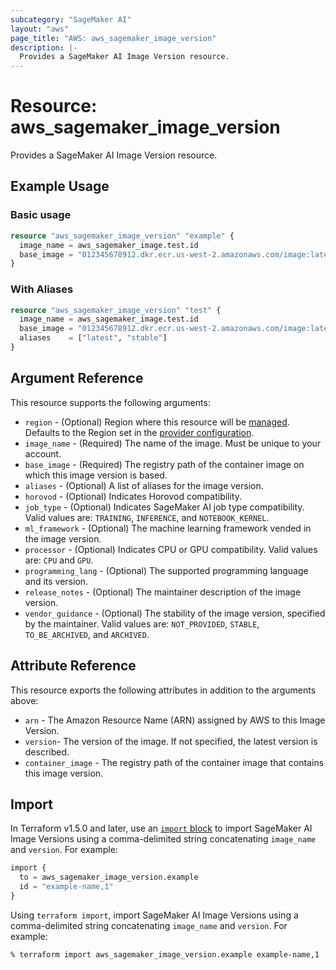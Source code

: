 ```yaml
---
subcategory: "SageMaker AI"
layout: "aws"
page_title: "AWS: aws_sagemaker_image_version"
description: |-
  Provides a SageMaker AI Image Version resource.
---
```


# Resource: aws_sagemaker_image_version

Provides a SageMaker AI Image Version resource.

## Example Usage

### Basic usage

```terraform
resource "aws_sagemaker_image_version" "example" {
  image_name = aws_sagemaker_image.test.id
  base_image = "012345678912.dkr.ecr.us-west-2.amazonaws.com/image:latest"
}
```

### With Aliases

```terraform
resource "aws_sagemaker_image_version" "test" {
  image_name = aws_sagemaker_image.test.id
  base_image = "012345678912.dkr.ecr.us-west-2.amazonaws.com/image:latest"
  aliases    = ["latest", "stable"]
}
```

## Argument Reference

This resource supports the following arguments:

* `region` - (Optional) Region where this resource will be [managed](https://docs.aws.amazon.com/general/latest/gr/rande.html#regional-endpoints). Defaults to the Region set in the [provider configuration](https://registry.terraform.io/providers/hashicorp/aws/latest/docs#aws-configuration-reference).
* `image_name` - (Required) The name of the image. Must be unique to your account.
* `base_image` - (Required) The registry path of the container image on which this image version is based.
* `aliases` - (Optional) A list of aliases for the image version.
* `horovod` - (Optional) Indicates Horovod compatibility.
* `job_type` - (Optional) Indicates SageMaker AI job type compatibility. Valid values are: `TRAINING`, `INFERENCE`, and `NOTEBOOK_KERNEL`.
* `ml_framework` - (Optional) The machine learning framework vended in the image version.
* `processor` - (Optional) Indicates CPU or GPU compatibility. Valid values are: `CPU` and `GPU`.
* `programming_lang` - (Optional) The supported programming language and its version.
* `release_notes` - (Optional) The maintainer description of the image version.
* `vendor_guidance` - (Optional) The stability of the image version, specified by the maintainer. Valid values are: `NOT_PROVIDED`, `STABLE`, `TO_BE_ARCHIVED`, and `ARCHIVED`.

## Attribute Reference

This resource exports the following attributes in addition to the arguments above:

* `arn` - The Amazon Resource Name (ARN) assigned by AWS to this Image Version.
* `version`- The version of the image. If not specified, the latest version is described.
* `container_image` - The registry path of the container image that contains this image version.

## Import

In Terraform v1.5.0 and later, use an [`import` block](https://developer.hashicorp.com/terraform/language/import) to import SageMaker AI Image Versions using a comma-delimited string concatenating `image_name` and `version`. For example:

```terraform
import {
  to = aws_sagemaker_image_version.example
  id = "example-name,1"
}
```

Using `terraform import`, import SageMaker AI Image Versions using a comma-delimited string concatenating `image_name` and `version`. For example:

```console
% terraform import aws_sagemaker_image_version.example example-name,1
```
